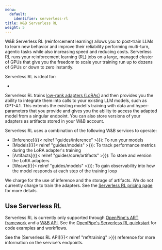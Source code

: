 ```yaml
---
menu:
  default:
    identifier: serverless-rl
title: W&B Serverless RL
weight: 5
---
```


W&B Serverless RL (reinforcement learning) allows you to post-train LLMs to learn new behavior and improve their reliability performing multi-turn, agentic tasks while also increasing speed and reducing costs. Serverless RL runs your reinforcement learning (RL) jobs on a large, managed cluster of GPUs that give you the freedom to scale your training run up to dozens of GPUs or down to zero instantly.

Serverless RL is ideal for:

* 

<!-- For example, instead of building your own model or retraining an entire model to use HIPAA-compliant medical terminology or legal citation formats, you can use Serverless RL to train a small model about these subjects and then integrate it into your existing LLM workflows to improve their reliability when performing creating content related to these subjects. -->

Serverless RL trains [low-rank adapters (LoRAs)](https://en.wikipedia.org/wiki/Fine-tuning_(deep_learning)#Low-rank_adaptation) and then provides you the ability to integrate them into calls to your existing LLM models, such as GPT-4.1. This extends the existing model's training with data and hyper-parameters that you provide and gives you the ability to access the adapted model from a singular endpoint. You can also store versions of your adapters as artifacts stored in your W&B account.

Serverless RL uses a combination of the following W&B services to operate:

* [Inference]({{< relref "guides/inference" >}}): To run your models
* [Models]({{< relref "guides/models" >}}): To track performance metrics during the LoRA adapter's training
* [Artifacts]({{< relref "guides/core/artifacts" >}}): To store and version the LoRA adapters
* [Weave]({{< relref "guides/models" >}}): To gain observability into how the model responds at each step of the training loop

We charge for the use of inference and the storage of artifacts. We do not currently charge to train the adapters. See the [Serverless RL pricing page](#update-link) for more details.

## Use Serverless RL

Serverless RL is currently only supported through [OpenPipe's ART framework](https://art.openpipe.ai/getting-started/about) and a [W&B API](#UPDATE-LINK). See the [OpenPipe's Serverless RL quickstart](#UPDATE-LINK) for code examples and workflows.

See the [Serverless RL API]({{< relref "ref/training" >}}) reference for more information on the service's endpoints.